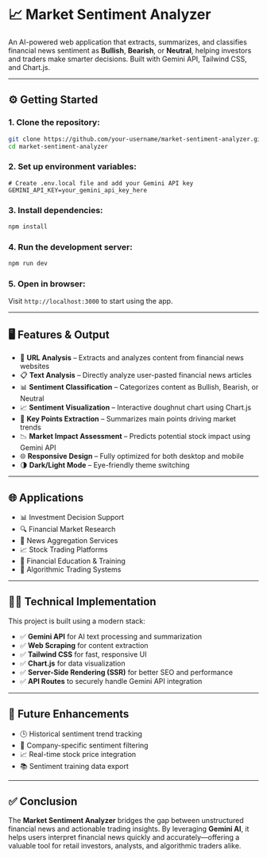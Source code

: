 # 📈 Market Sentiment Analyzer

An AI-powered web application that extracts, summarizes, and classifies financial news sentiment as **Bullish**, **Bearish**, or **Neutral**, helping investors and traders make smarter decisions. Built with Gemini API, Tailwind CSS, and Chart.js.

---

## ⚙️ Getting Started

### 1. Clone the repository:

```bash
git clone https://github.com/your-username/market-sentiment-analyzer.git
cd market-sentiment-analyzer
```

### 2. Set up environment variables:

```shell
# Create .env.local file and add your Gemini API key
GEMINI_API_KEY=your_gemini_api_key_here
```

### 3. Install dependencies:

```bash
npm install
```

### 4. Run the development server:

```bash
npm run dev
```

### 5. Open in browser:

Visit `http://localhost:3000` to start using the app.

---

## 🖥️ Features & Output

* 🔗 **URL Analysis** – Extracts and analyzes content from financial news websites
* 📋 **Text Analysis** – Directly analyze user-pasted financial news articles
* 📊 **Sentiment Classification** – Categorizes content as Bullish, Bearish, or Neutral
* 📈 **Sentiment Visualization** – Interactive doughnut chart using Chart.js
* 🧠 **Key Points Extraction** – Summarizes main points driving market trends
* 📉 **Market Impact Assessment** – Predicts potential stock impact using Gemini API
* 🌐 **Responsive Design** – Fully optimized for both desktop and mobile
* 🌗 **Dark/Light Mode** – Eye-friendly theme switching

---

## 🌐 Applications

* 📊 Investment Decision Support
* 🔍 Financial Market Research
* 📰 News Aggregation Services
* 📈 Stock Trading Platforms
* 🧠 Financial Education & Training
* 🤖 Algorithmic Trading Systems

---

## 👨‍💻 Technical Implementation

This project is built using a modern stack:

* ✅ **Gemini API** for AI text processing and summarization
* ✅ **Web Scraping** for content extraction
* ✅ **Tailwind CSS** for fast, responsive UI
* ✅ **Chart.js** for data visualization
* ✅ **Server-Side Rendering (SSR)** for better SEO and performance
* ✅ **API Routes** to securely handle Gemini API integration

---

## 🚀 Future Enhancements

* 🕒 Historical sentiment trend tracking
* 🏢 Company-specific sentiment filtering
* 📈 Real-time stock price integration
* 📚 Sentiment training data export

---

## ✅ Conclusion

The **Market Sentiment Analyzer** bridges the gap between unstructured financial news and actionable trading insights. By leveraging **Gemini AI**, it helps users interpret financial news quickly and accurately—offering a valuable tool for retail investors, analysts, and algorithmic traders alike.

